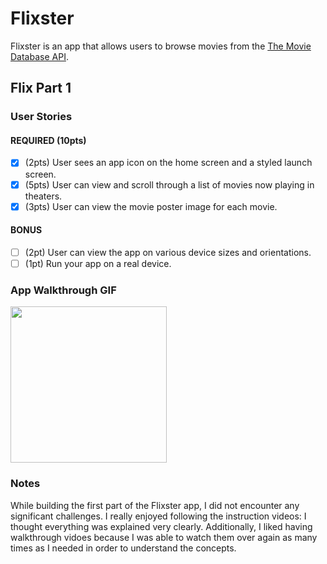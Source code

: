 
# Flixster

Flixster is an app that allows users to browse movies from the [The Movie Database API](http://docs.themoviedb.apiary.io/#).


## Flix Part 1

### User Stories

#### REQUIRED (10pts)
- [x] (2pts) User sees an app icon on the home screen and a styled launch screen.
- [x] (5pts) User can view and scroll through a list of movies now playing in theaters.
- [x] (3pts) User can view the movie poster image for each movie.

#### BONUS
- [ ] (2pt) User can view the app on various device sizes and orientations.
- [ ] (1pt) Run your app on a real device.

### App Walkthrough GIF

<img src="flix.gif" width=250><br>

### Notes
While building the first part of the Flixster app, I did not encounter any significant challenges. I really enjoyed following the 
instruction videos: I thought everything was explained very clearly. Additionally, I liked having walkthrough vidoes because I was 
able to watch them over again as many times as I needed in order to understand the concepts. 
